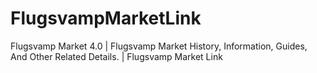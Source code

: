 # FlugsvampMarketLink
Flugsvamp Market 4.0 | Flugsvamp Market History, Information, Guides, And Other Related Details. | Flugsvamp Market Link
